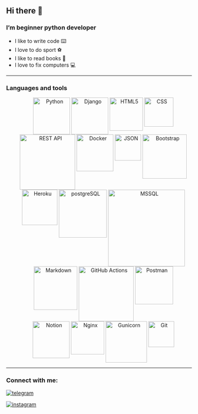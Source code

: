 ## Hi there 👋
### I’m beginner python developer
- I like to write code :keyboard:
- I love to do sport 	:soccer:
- I like to read books :open_book:
- I love to fix computers :computer:
-- -
### Languages and tools

<!--![Python](https://img.shields.io/badge/-python-9cf)-->
</h3>
<ul align="center">
  <img
    align="top"
    alt="Python"
    width="100px"
    src="https://img.shields.io/badge/Python-3776AB?style=for-the-badge&logo=python&logoColor=white"
  />  
  <img
    align="top"
    alt="Django"
    width="100px"
    src="https://img.shields.io/badge/Django-092E20?style=for-the-badge&logo=django&logoColor=white" 
  />
  <img
    align="top"
    alt="HTML5"
    width="90px"
    src="https://img.shields.io/badge/HTML5-E34F26?style=for-the-badge&logo=html5&logoColor=white"
  >
  <img
    align="top"
    alt="CSS"
    width="79px"
    src="https://img.shields.io/badge/CSS3-1572B6?style=for-the-badge&logo=css3&logoColor=white"
  />
  <img
    align="top"
    alt="REST API"
    width="150px"
    src="https://img.shields.io/badge/DJANGO-REST-ff1709?style=for-the-badge&logo=django&logoColor=white&color=ff1709&labelColor=gray"
  />
  <img
    align="top"
    alt="Docker"
    width="100px"
    src="https://img.shields.io/badge/docker-%230db7ed.svg?style=for-the-badge&logo=docker&logoColor=white"
  >
  <img
    align="top"
    alt="JSON"
    width="71px"
    src="https://img.shields.io/badge/JWT-black?style=for-the-badge&logo=JSON%20web%20tokens"
  >  
  <img
    align="top"
    alt="Bootstrap"
    width="120px"
    src="https://img.shields.io/badge/Bootstrap-563D7C?style=for-the-badge&logo=bootstrap&logoColor=white"
  />    
  <img
    align="top"
    alt="Heroku"
    width="96px"
    src="https://img.shields.io/badge/Heroku-430098?style=for-the-badge&logo=heroku&logoColor=white"
  > 
  <img
    align="top"
    alt="postgreSQL"
    width="130px"
    src="https://img.shields.io/badge/PostgreSQL-316192?style=for-the-badge&logo=postgresql&logoColor=white"
  >
  <img
    align="top"
    alt="MSSQL"
    width="208px"
    src="https://img.shields.io/badge/Microsoft_SQL_Server-CC2927?style=for-the-badge&logo=microsoft-sql-server&logoColor=white"
  >
  <img
    align="top"
    alt="Markdown"
    width="118px"
    src="https://img.shields.io/badge/Markdown-000000?style=for-the-badge&logo=markdown&logoColor=white" 
  >
  <img
    align="top"
    alt="GitHub Actions"
    width="149px"
    src="https://img.shields.io/badge/github%20actions-%232671E5.svg?style=for-the-badge&logo=githubactions&logoColor=white" 
  >
<img
    align="top"
    alt="Postman"
    width="103px"
    src="https://img.shields.io/badge/Postman-FF6C37?style=for-the-badge&logo=postman&logoColor=white" 
  >
<img
    align="top"
    alt="Notion"
    width="100px"
    src="https://img.shields.io/badge/Notion-%23000000.svg?style=for-the-badge&logo=notion&logoColor=white" 
  >
<img
    align="top"
    alt="Nginx"
    width="90px"
    src="https://img.shields.io/badge/nginx-%23009639.svg?style=for-the-badge&logo=nginx&logoColor=white" 
  >
<img
    align="top"
    alt="Gunicorn"
    width="112px"
    src="https://img.shields.io/badge/gunicorn-%298729.svg?style=for-the-badge&logo=gunicorn&logoColor=white" 
  >
<img
    align="top"
    alt="Git"
    width="70px"
    src="https://img.shields.io/badge/git-%23F05033.svg?style=for-the-badge&logo=git&logoColor=white" 
  >
</ul>  
<hr>


<!--
**margoloko/margoloko** is a ✨ _special_ ✨ repository because its `README.md` (this file) appears on your GitHub profile.

Here are some ideas to get you started:

- 🔭 I’m currently working on ...
- 🌱 I’m currently learning ...
- 👯 I’m looking to collaborate on ...
- 🤔 I’m looking for help with ...
- 💬 Ask me about ...
- 📫 How to reach me: ...
- 😄 Pronouns: ...
- ⚡ Fun fact: ...
-->

### Connect with me:
[![telegram](https://img.shields.io/badge/Telegram-2CA5E0?style=for-the-badge&logo=telegram&logoColor=white)](https://t.me/margoloko)

[![instagram](https://img.shields.io/badge/Instagram-E4405F?style=for-the-badge&logo=instagram&logoColor=white)](https://www.instagram.com/margoloko1)

